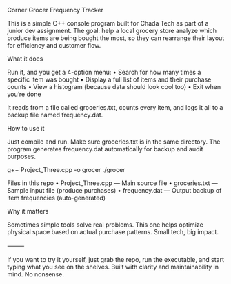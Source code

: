 Corner Grocer Frequency Tracker

This is a simple C++ console program built for Chada Tech as part of a junior dev assignment. The goal: help a local grocery store analyze which produce items are being bought the most, so they can rearrange their layout for efficiency and customer flow.

What it does

Run it, and you get a 4-option menu:
	•	Search for how many times a specific item was bought
	•	Display a full list of items and their purchase counts
	•	View a histogram (because data should look cool too)
	•	Exit when you’re done

It reads from a file called groceries.txt, counts every item, and logs it all to a backup file named frequency.dat.

How to use it

Just compile and run. Make sure groceries.txt is in the same directory. The program generates frequency.dat automatically for backup and audit purposes.

g++ Project_Three.cpp -o grocer
./grocer

Files in this repo
	•	Project_Three.cpp — Main source file
	•	groceries.txt — Sample input file (produce purchases)
	•	frequency.dat — Output backup of item frequencies (auto-generated)

Why it matters

Sometimes simple tools solve real problems. This one helps optimize physical space based on actual purchase patterns. Small tech, big impact.

⸻

If you want to try it yourself, just grab the repo, run the executable, and start typing what you see on the shelves. Built with clarity and maintainability in mind. No nonsense.